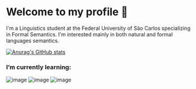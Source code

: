 # Welcome to my profile 🐝

I'm a Linguistics student at the Federal University of São Carlos specializing in Formal Semantics. I'm interested mainly in both natural and formal languages semantics.

[![Anurag's GitHub stats](https://github-readme-stats.vercel.app/api?username=Lisanju)](https://github.com/Lisanju/github-readme-stats)

### I’m currently learning:
![image](https://img.shields.io/badge/C%23-239120?style=for-the-badge&logo=c-sharp&logoColor=white) ![image](https://img.shields.io/badge/R-276DC3?style=for-the-badge&logo=r&logoColor=white) ![image](https://img.shields.io/badge/Lua-2C2D72?style=for-the-badge&logo=lua&logoColor=white)
